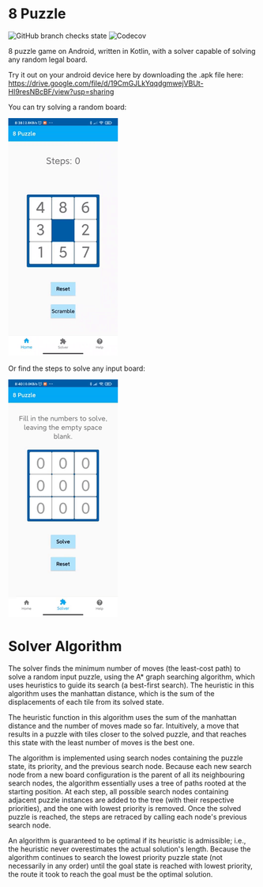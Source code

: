 # 8 Puzzle
![GitHub branch checks state](https://img.shields.io/github/checks-status/liucalvin/8-Puzzle/main) ![Codecov](https://img.shields.io/codecov/c/github/liucalvin/8-Puzzle)

8 puzzle game on Android, written in Kotlin, with a solver capable of solving any random legal board. 

Try it out on your android device here by downloading the .apk file here: https://drive.google.com/file/d/19CmGJLkYqqdgmwejVBUt-HI9resNBcBF/view?usp=sharing

You can try solving a random board: 

![game play](Files/screenrecording1.gif)


Or find the steps to solve any input board:

![puzzle solver](Files/screenrecording2.gif)


# Solver Algorithm
The solver finds the minimum number of moves (the least-cost path) to solve a random input puzzle, using the A* graph searching algorithm, which uses heuristics to guide its search (a best-first search). The heuristic in this algorithm uses the manhattan distance, which is the sum of the displacements of each tile from its solved state. 

The heuristic function in this algorithm uses the sum of the manhattan distance and the number of moves made so far. Intuitively, a move that results in a puzzle with tiles closer to the solved puzzle, and that reaches this state with the least number of moves is the best one. 

The algorithm is implemented using search nodes containing the puzzle state, its priority, and the previous search node. Because each new search node from a new board configuration is the parent of all its neighbouring search nodes, the algorithm essentially uses a tree of paths rooted at the starting position. At each step, all possible search nodes containing adjacent puzzle instances are added to the tree (with their respective priorities), and the one with lowest priority is removed. Once the solved puzzle is reached, the steps are retraced by calling each node's previous search node. 

An algorithm is guaranteed to be optimal if its heuristic is admissible; i.e., the heuristic never overestimates the actual solution's length. Because the algorithm continues to search the lowest priority puzzle state (not necessarily in any order) until the goal state is reached with lowest priority, the route it took to reach the goal must be the optimal solution. 
